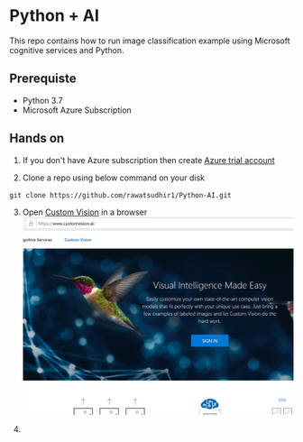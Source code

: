 # Python + AI
This repo contains how to run image classification example using Microsoft cognitive services  and Python. 


## Prerequiste
- Python 3.7
- Microsoft Azure Subscription


## Hands on

1. If you don't have Azure subscription then create [Azure trial account](https://azure.microsoft.com/en-us/free/?wt.mc_id=AID2463800_QSG_SCL_361865&ocid=AID2463800_QSG_SCL_361865&utm_medium=Owned%20%26%20Operated&utm_campaign=FY20_APAC_Dev%20Community_CFT_Internal%20Social)

2. Clone a repo using below command on your disk

```
git clone https://github.com/rawatsudhir1/Python-AI.git

```

3. Open [Custom Vision](https://www.customvision.ai/) in a browser
 ![SignIn](/HandsOnImages/0.png)

 
4.  